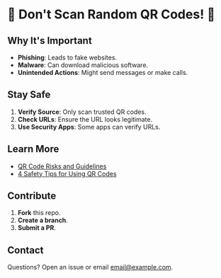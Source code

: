 # 🚫 Don't Scan Random QR Codes! 📱

## Why It's Important
- **Phishing**: Leads to fake websites.
- **Malware**: Can download malicious software.
- **Unintended Actions**: Might send messages or make calls.

## Stay Safe
1. **Verify Source**: Only scan trusted QR codes.
2. **Check URLs**: Ensure the URL looks legitimate.
3. **Use Security Apps**: Some apps can verify URLs.

## Learn More
- [QR Code Risks and Guidelines](https://www.nngroup.com/articles/qr-code-guidelines/)
- [4 Safety Tips for Using QR Codes](https://www.tcdrs.org/library/4-safety-tips-for-using-QR-codes)

## Contribute
1. **Fork** this repo.
2. **Create a branch**.
3. **Submit a PR**.

## Contact
Questions? Open an issue or email [email@example.com](mailto:email@example.com).
